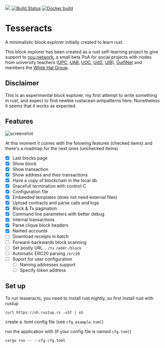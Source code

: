 ![](https://www.rust-lang.org/logos/rust-logo-32x32-blk.png)
[![Build Status](https://travis-ci.org/adriamb/tesseracts.svg?branch=master)](https://travis-ci.org/adriamb/tesseracts)
[![Docker build](https://img.shields.io/docker/automated/adriamb/tesseracts.svg?style=flat)](https://cloud.docker.com/repository/docker/adriamb/tesseracts)

# Tesseracts
A minimalistic block explorer initially created to learn rust.

This block explorer has been created as a rust self-learning project to give support to [nou.network](https://nou.network), a small beta PoA for social projects with nodes from university teachers ([UPC](https://www.upc.edu), [UAB](https://www.uab.edu), [UOC](https://www.uoc.edu), [UdG](https://www.udg.edu), [UIB](https://www.uib.es/es)), [GuifiNet](https://guifi.net/en) and members the [White Hat Group](https://giveth.io/#heronav).

## Disclaimer

This is an experimental block explorer, my first attempt to write something in rust, and expect to find newbie rustacean antipatterns here. Nonetheless it seems that it works as expected.

## Features

![screenshot](https://raw.githubusercontent.com/adriamb/tesseracts/master/extra/screenshot.png)

At this moment it comes with the folowing features (checked items) and there's a roadmap for the next ones (unchecked items)

- [X] Last blocks page
- [X] Show block
- [X] Show transaction
- [X] Show address and their transactions
- [X] Have a copy of blockchain in the local db
- [X] Gracefull termination with control-C
- [X] Configuration file
- [X] Embeeded templates (does not need external files)
- [X] Upload contracts and parse calls and logs
- [X] Block & Tx pagination
- [X] Command line parameters with better debug 
- [X] Internal transactions
- [X] Parse clique block headers
- [X] Named accounts
- [ ] Download receipts in batch
- [ ] Forward-backwards block scanning 
- [ ] Set postly URL... `/tx` `/addr` `/block`
- [ ] Automatic ERC20 parsing `/erc20`
- [ ] Suport for user configuration
  - [ ] Naming addresses support
  - [ ] Specify token address

## Set up

To run tesseracts, you need to install rust nightly, so first install rust with rustup 

`curl https://sh.rustup.rs -sSf | sh` 

create a .toml config file (see `cfg.example.toml`)

run the application with (if your config file is named `cfg.toml`)

`cargo run -- --cfg cfg.toml`
